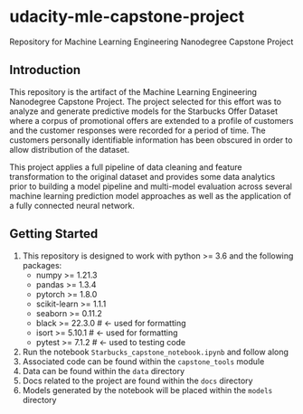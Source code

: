 # udacity-mle-capstone-project

Repository for Machine Learning Engineering Nanodegree Capstone Project

## Introduction

This repository is the artifact of the Machine Learning Engineering Nanodegree
Capstone Project. The project selected for this effort was to analyze and
generate predictive models for the Starbucks Offer Dataset where a corpus
of promotional offers are extended to a profile of customers and the customer
responses were recorded for a period of time. The customers personally
identifiable information has been obscured in order to allow distribution of
the dataset.

This project applies a full pipeline of data cleaning and feature 
transformation to the original dataset and provides some data analytics prior
to building a model pipeline and multi-model evaluation across several machine
learning prediction model approaches as well as the application of a fully
connected neural network.

## Getting Started

1. This repository is designed to work with python >= 3.6 and the following
   packages:
   * numpy >= 1.21.3
   * pandas >= 1.3.4
   * pytorch >= 1.8.0
   * scikit-learn >= 1.1.1
   * seaborn >= 0.11.2
   * black >= 22.3.0  # <- used for formatting
   * isort >= 5.10.1  # <- used for formatting
   * pytest >= 7.1.2  # <- used to testing code
2. Run the notebook `Starbucks_capstone_notebook.ipynb` and follow along
3. Associated code can be found within the `capstone_tools` module
4. Data can be found within the `data` directory
5. Docs related to the project are found within the `docs` directory
6. Models generated by the notebook will be placed within the `models`
   directory
